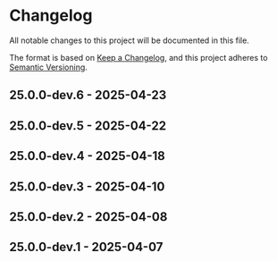 # Changelog

All notable changes to this project will be documented in this file.

The format is based on [Keep a Changelog](https://keepachangelog.com/en/1.0.0/),
and this project adheres to [Semantic Versioning](https://semver.org/spec/v2.0.0.html).

## 25.0.0-dev.6 - 2025-04-23

## 25.0.0-dev.5 - 2025-04-22

## 25.0.0-dev.4 - 2025-04-18

## 25.0.0-dev.3 - 2025-04-10

## 25.0.0-dev.2 - 2025-04-08

## 25.0.0-dev.1 - 2025-04-07
